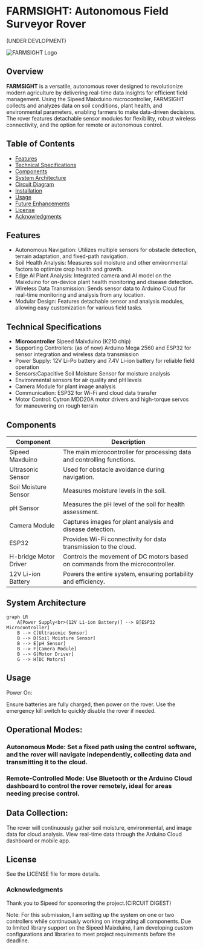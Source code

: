 # FARMSIGHT: Autonomous Field Surveyor Rover

(UNDER DEVLOPMENT)

![FARMSIGHT Logo](link-to-your-logo-image)

## Overview

**FARMSIGHT**  is a versatile, autonomous rover designed to revolutionize modern agriculture by delivering real-time data insights for efficient field management. Using the Sipeed Maixduino microcontroller, FARMSIGHT collects and analyzes data on soil conditions, plant health, and environmental parameters, enabling farmers to make data-driven decisions. The rover features detachable sensor modules for flexibility, robust wireless connectivity, and the option for remote or autonomous control.

## Table of Contents

- [Features](#features)
- [Technical Specifications](#technical-specifications)
- [Components](#components)
- [System Architecture](#system-architecture)
- [Circuit Diagram](#circuit-diagram)
- [Installation](#installation)
- [Usage](#usage)
- [Future Enhancements](#future-enhancements)
- [License](#license)
- [Acknowledgments](#acknowledgments)

## Features

- Autonomous Navigation: Utilizes multiple sensors for obstacle detection, terrain adaptation, and fixed-path navigation.
- Soil Health Analysis: Measures soil moisture and other environmental factors to optimize crop health and growth.
- Edge AI Plant Analysis: Integrated camera and AI model on the Maixduino for on-device plant health monitoring and disease detection.
- Wireless Data Transmission: Sends sensor data to Arduino Cloud for real-time monitoring and analysis from any location.
- Modular Design: Features detachable sensor and analysis modules, allowing easy customization for various field tasks.

## Technical Specifications

- **Microcontroller** Sipeed Maixduino (K210 chip)
- Supporting Controllers: (as of now) Arduino Mega 2560 and ESP32 for sensor integration and wireless data transmission
- Power Supply: 12V Li-Po battery and 7.4V Li-ion battery for reliable field operation
- Sensors:Capacitive Soil Moisture Sensor for moisture analysis
- Environmental sensors for air quality and pH levels
- Camera Module for plant image analysis
- Communication: ESP32 for Wi-Fi and cloud data transfer
- Motor Control: Cytron MDD20A motor drivers and high-torque servos for maneuvering on rough terrain

## Components

| Component                     | Description                                                                 |
|-------------------------------|-----------------------------------------------------------------------------|
| Sipeed Maxduino               | The main microcontroller for processing data and controlling functions.     |
| Ultrasonic Sensor             | Used for obstacle avoidance during navigation.                              |
| Soil Moisture Sensor          | Measures moisture levels in the soil.                                      |
| pH Sensor                     | Measures the pH level of the soil for health assessment.                   |
| Camera Module                 | Captures images for plant analysis and disease detection.                  |
| ESP32                         | Provides Wi-Fi connectivity for data transmission to the cloud.            |
| H-bridge Motor Driver         | Controls the movement of DC motors based on commands from the microcontroller. |
| 12V Li-ion Battery            | Powers the entire system, ensuring portability and efficiency.             |

## System Architecture

```mermaid
graph LR
    A[Power Supply<br>(12V Li-ion Battery)] --> B[ESP32 Microcontroller]
    B --> C[Ultrasonic Sensor]
    B --> D[Soil Moisture Sensor]
    B --> E[pH Sensor]
    B --> F[Camera Module]
    B --> G[Motor Driver]
    G --> H[DC Motors]
```
## Usage
Power On:

Ensure batteries are fully charged, then power on the rover.
Use the emergency kill switch to quickly disable the rover if needed.

## Operational Modes:

### Autonomous Mode: Set a fixed path using the control software, and the rover will navigate independently, collecting data and transmitting it to the cloud.
### Remote-Controlled Mode: Use Bluetooth or the Arduino Cloud dashboard to control the rover remotely, ideal for areas needing precise control.

## Data Collection:

The rover will continuously gather soil moisture, environmental, and image data for cloud analysis.
View real-time data through the Arduino Cloud dashboard or mobile app.


## License
See the LICENSE file for more details.

### Acknowledgments
Thank you to Sipeed for sponsoring the project.(CIRCUIT DIGEST)

Note: For this submission, I am setting up the system on one or two controllers while continuously working on integrating all components. Due to limited library support on the Sipeed Maixduino, I am developing custom configurations and libraries to meet project requirements before the deadline.
